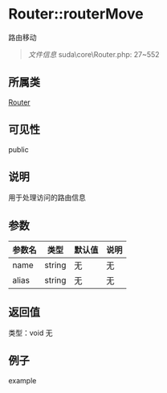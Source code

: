 # Router::routerMove
路由移动
> *文件信息* suda\core\Router.php: 27~552
## 所属类 

[Router](../Router.md)

## 可见性

  public  
## 说明

用于处理访问的路由信息

## 参数

| 参数名 | 类型 | 默认值 | 说明 |
|--------|-----|-------|-------|
| name |  string | 无 | 无 |
| alias |  string | 无 | 无 |

## 返回值
类型：void
无

## 例子

example